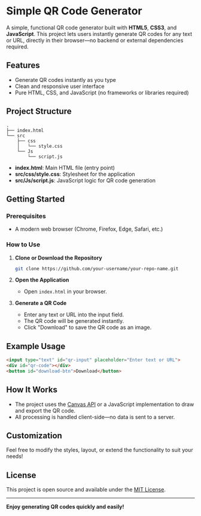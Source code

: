 # Simple QR Code Generator

A simple, functional QR code generator built with **HTML5**, **CSS3**, and **JavaScript**. This project lets users instantly generate QR codes for any text or URL, directly in their browser—no backend or external dependencies required.

## Features

- Generate QR codes instantly as you type
- Clean and responsive user interface
- Pure HTML, CSS, and JavaScript (no frameworks or libraries required)

## Project Structure

```
.
├── index.html
└── src
    ├── css
    │   └── style.css
    └── Js
        └── script.js
```

- **index.html**: Main HTML file (entry point)
- **src/css/style.css**: Stylesheet for the application
- **src/Js/script.js**: JavaScript logic for QR code generation

## Getting Started

### Prerequisites

- A modern web browser (Chrome, Firefox, Edge, Safari, etc.)

### How to Use

1. **Clone or Download the Repository**
    ```bash
    git clone https://github.com/your-username/your-repo-name.git
    ```
2. **Open the Application**
    - Open `index.html` in your browser.

3. **Generate a QR Code**
    - Enter any text or URL into the input field.
    - The QR code will be generated instantly.
    - Click "Download" to save the QR code as an image.

## Example Usage

```html
<input type="text" id="qr-input" placeholder="Enter text or URL">
<div id="qr-code"></div>
<button id="download-btn">Download</button>
```

## How It Works

- The project uses the [Canvas API](https://developer.mozilla.org/en-US/docs/Web/API/Canvas_API) or a JavaScript implementation to draw and export the QR code.
- All processing is handled client-side—no data is sent to a server.

## Customization

Feel free to modify the styles, layout, or extend the functionality to suit your needs!

## License

This project is open source and available under the [MIT License](LICENSE).

---

**Enjoy generating QR codes quickly and easily!**
